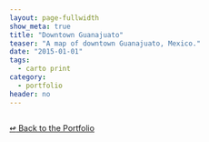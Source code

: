 ```yaml
---
layout: page-fullwidth
show_meta: true
title: "Downtown Guanajuato"
teaser: "A map of downtown Guanajuato, Mexico."
date: "2015-01-01"
tags:
  - carto print 
category:
  - portfolio
header: no
---
```





<img src="{{site.url}}{{site.baseurl}}/images/" alt="">


[<span class="back-arrow">&#8619;</span> Back to the Portfolio](/work/)